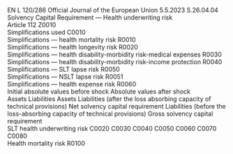 EN  L 120/286 Official Journal of the European Union 5.5.2023
 S.26.04.04  
Solvency Capital Requirement — Health underwriting risk  
Article 112  Z0010  
Simplifications used  C0010  
Simplifications — health mortality risk  R0010  
Simplifications — health longevity risk  R0020  
Simplifications — health disability-morbidity 
risk-medical expenses  R0030  
Simplifications — health disability-morbidity 
risk-income protection  R0040  
Simplifications — SLT lapse risk  R0050  
Simplifications — NSLT lapse risk  R0051  
Simplifications — health expense risk  R0060  
Initial absolute values before 
shock  Absolute values after shock  
Assets  Liabilities  Assets  Liabilities (after the 
loss absorbing 
capacity of technical 
provisions)  Net solvency capital 
requirement  Liabilities 
(before the 
loss-absorbing 
capacity of 
technical 
provisions)  Gross solvency 
capital 
requirement  
SLT health underwriting risk  C0020  C0030  C0040  C0050  C0060  C0070  C0080  
Health mortality risk  R0100